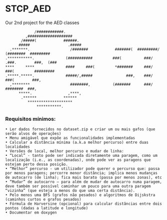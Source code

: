 # STCP_AED
Our 2nd project for the AED classes
                                                                                                    
                 /############.                                                                     
             ,####################                                                                  
           /#####(            ######.                                                               
          #####                 .#####                                                              
      .*******.                  /#######            #######(  #########/   (########  #########    
    .***********.              (###########         ###(          ###/    .###.        ###,  (###   
    ****     ****              ####     ###(         *#######     ###/    ###(         #########    
    .*****.*****.              #####/,#####               ###,    ###/     ###(        ###,         
      ,********                  ########,          (#######      ###/       ########  ###,         
          *****.                ,****,                                                              
           .******            ******                                                                
              ********************                                                                  
                  ***********.                                                                      

### Requisitos mínimos:

    • Ler dados fornecidos no dataset.zip e criar um ou mais gafos (que serão alvos de operações)
    • Menu amigável que expõe as funcionalidades implementadas
    • Calcular a distância mínima (a.k.a melhor percurso) entre duas localidades
    • Versões de local, melhor percurso e mudar de linha:
    • “Local” - tanto pode ser indicada diretamente uma paragem, como um localização (i.e., as coordenadas), onde pode ver as paragens que estejam perto dessa posição.
    • “Melhor” percurso - um utilizador pode querer o percurso que: passa por menos paragens; percorre menor distância; implica menos mudanças de autocarro (de linha); fica mais barato (passa por menos zonas), etc
    • “Mudar” de autocarro – para além de mudar de autocarro numa paragem, deve também ser possível caminhar um pouco para uma outra paragem “vizinha” (que esteja a menos do que uma certa distância).
    • Pelo menos uma BFS (grafos não pesados) e algoritmos de Dijskstra (caminhos curtos e grafos pesados)
    • Fórmula de Harversine (opcional) para calcular distâncias entre dois pontos (dadas a latitude e longitude)
    • Documentar em doxygen